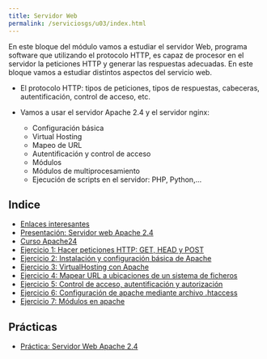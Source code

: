 ```yaml
---
title: Servidor Web
permalink: /serviciosgs/u03/index.html
---
```


En este bloque del módulo vamos a estudiar el servidor Web, programa software que utilizando el protocolo HTTP, es capaz de procesor en el servidor la peticiones HTTP y generar las respuestas adecuadas. En este bloque vamos a estudiar distintos aspectos del servicio web.

* El protocolo HTTP: tipos de peticiones, tipos de respuestas, cabeceras, autentificación, control de acceso, etc.
	
* Vamos a usar el servidor Apache 2.4 y el servidor nginx: 
	
	* Configuración básica
	* Virtual Hosting
	* Mapeo de URL
	* Autentificación y control de acceso
	* Módulos
	* Módulos de multiprocesamiento
	* Ejecución de scripts en el servidor: PHP, Python,...
	
## Indice

* [Enlaces interesantes](enlaces.html)
* [Presentación: Servidor web Apache 2.4](https://docs.google.com/presentation/d/e/2PACX-1vSciwRh5eeUkr3EDC3gpzcL-FVD11Fh7oBBfniqEnn4LUgm8FfKc4m9kuRRIJg8VWsNqnXJyZp8Fo1B/pub?start=true&loop=false&delayms=3000)
* [Curso Apache24](https://plataforma.josedomingo.org/pledin/cursos/apache24/)
* [Ejercicio 1: Hacer peticiones HTTP: GET, HEAD y POST](ejercicio1.html)
* [Ejercicio 2: Instalación y configuración básica de Apache](ejercicio2.html)
* [Ejercicio 3: VirtualHosting con Apache](ejercicio3.html)
* [Ejercicio 4: Mapear URL a ubicaciones de un sistema de ficheros](ejercicio4.html)
* [Ejercicio 5: Control de acceso, autentificación y autorización](ejercicio5.html)
* [Ejercicio 6: Configuración de apache mediante archivo .htaccess](ejercicio6.html)
* [Ejercicio 7: Módulos en apache](ejercicio7.html)

## Prácticas

* [Práctica: Servidor Web Apache 2.4](practica_web_apache.html)
